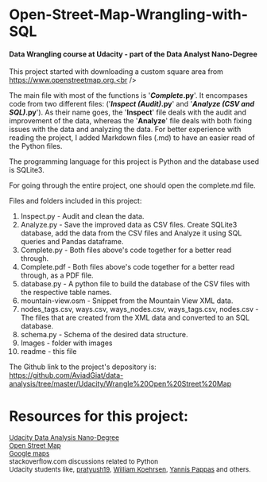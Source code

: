 # Open-Street-Map-Wrangling-with-SQL
#### Data Wrangling course at Udacity - part of the Data Analyst Nano-Degree
This project started with downloading a custom square area from https://www.openstreetmap.org.<br />

The main file with most of the functions is '<b><i>Complete</i>.py</b>'. It encompases code from two different files: ('<b><i>Inspect (Audit)</i>.py</b>' and '<b><i>Analyze (CSV and SQL)</i>.py</b>'). As their name goes, the '<b>Inspect</b>' file deals with the audit and improvement of the data, whereas the '<b>Analyze</b>' file deals with both fixing issues with the data and analyzing the data. For better experience with reading the project, I added Markdown files (.md) to have an easier read of the Python files.<br />

The programming language for this project is Python and the database used is SQLite3.

For going through the entire project, one should open the complete.md file.

Files and folders included in this project:
1. Inspect.py - Audit and clean the data.
2. Analyze.py - Save the improved data as CSV files. Create SQLite3 database, add the data from the CSV files and Analyze it using SQL queries and Pandas dataframe.
3. Complete.py - Both files above's code together for a better read through.
4. Complete.pdf -  Both files above's code together for a better read through, as a PDF file.
5. database.py - A python file to build the database of the CSV files with the respective table names.
6. mountain-view.osm - Snippet from the Mountain View XML data.
7. nodes_tags.csv, ways.csv, ways_nodes.csv, ways_tags.csv, nodes.csv - The files that are created from the XML data and converted to an SQL database.
8. schema.py - Schema of the desired data structure.
9. Images - folder with images
10. readme - this file

The Github link to the project's depository is:
https://github.com/AviadGiat/data-analysis/tree/master/Udacity/Wrangle%20Open%20Street%20Map

# Resources for this project:

<div><a href="https://www.udacity.com/course/data-analyst-nanodegree--nd002"><span style="font-size: 13px;">Udacity Data Analysis Nano-Degree</span></a></div>

<div><a href="https://www.openstreetmap.org/#map=13/37.4001/-122.0749"><span style="font-size: 13px;">Open Street Map</span></a></div>

<div><span style="font-size: 13px;"><a href="https://www.google.com/maps/@37.4134391,-122.1513082,12z">Google maps</a><br />
stackoverflow.com discussions related to Python</span></div>

<div><span style="font-size: 13px;">Udacity students like, <a href="https://github.com/pratyush19/Udacity-Data-Analyst-Nanodegree/tree/master/P3-OpenStreetMap-Wrangling-with-SQL">pratyush19</a>, <a href="https://medium.com/@williamkoehrsen/data-wrangling-with-python-and-sqlite-900d21bc5a53">William Koehrsen</a>, <a href="http://www.yannispappas.com/Wrangle-OpenStreetMap-Data/">Yannis Pappas</a> and others.</span></div>
